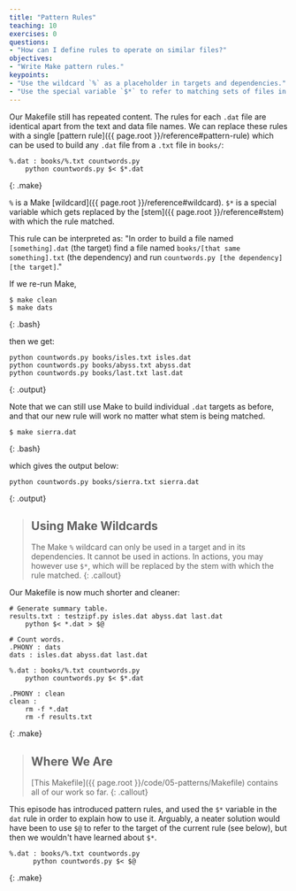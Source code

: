 ```yaml
---
title: "Pattern Rules"
teaching: 10
exercises: 0
questions:
- "How can I define rules to operate on similar files?"
objectives:
- "Write Make pattern rules."
keypoints:
- "Use the wildcard `%` as a placeholder in targets and dependencies."
- "Use the special variable `$*` to refer to matching sets of files in actions."
---
```


Our Makefile still has repeated content. The rules for each `.dat`
file are identical apart from the text and data file names. We can
replace these rules with a single [pattern
rule]({{ page.root }}/reference#pattern-rule) which can be used to build any
`.dat` file from a `.txt` file in `books/`:

~~~
%.dat : books/%.txt countwords.py
	python countwords.py $< $*.dat
~~~
{: .make}

`%` is a Make [wildcard]({{ page.root }}/reference#wildcard).  `$*` is a special
variable which gets replaced by the [stem]({{ page.root }}/reference#stem) with
which the rule matched.

This rule can be interpreted as:
"In order to build a file named `[something].dat` (the target)
find a file named `books/[that same something].txt` (the dependency)
and run `countwords.py [the dependency] [the target]`."

If we re-run Make,

~~~
$ make clean
$ make dats
~~~
{: .bash}

then we get:

~~~
python countwords.py books/isles.txt isles.dat
python countwords.py books/abyss.txt abyss.dat
python countwords.py books/last.txt last.dat
~~~
{: .output}

Note that we can still use Make to build individual `.dat` targets as before,
and that our new rule will work no matter what stem is being matched.

```
$ make sierra.dat
```
{: .bash}

which gives the output below:

```
python countwords.py books/sierra.txt sierra.dat
```
{: .output}

> ## Using Make Wildcards
>
> The Make `%` wildcard can only be used in a target and in its
> dependencies. It cannot be used in actions. In actions, you may
> however use `$*`, which will be replaced by the stem with which
> the rule matched.
{: .callout}

Our Makefile is now much shorter and cleaner:

~~~
# Generate summary table.
results.txt : testzipf.py isles.dat abyss.dat last.dat
	python $< *.dat > $@

# Count words.
.PHONY : dats
dats : isles.dat abyss.dat last.dat

%.dat : books/%.txt countwords.py
	python countwords.py $< $*.dat

.PHONY : clean
clean :
	rm -f *.dat
	rm -f results.txt
~~~
{: .make}

> ## Where We Are
>
> [This Makefile]({{ page.root }}/code/05-patterns/Makefile)
> contains all of our work so far.
{: .callout}

This episode has introduced pattern rules, and used the `$*` variable
in the `dat` rule in order to explain how to use it.
Arguably, a neater solution would have been to use `$@` to refer to
the target of the current rule (see below),
but then we wouldn't have learned about `$*`.

```
%.dat : books/%.txt countwords.py
      python countwords.py $< $@
```
{: .make}

